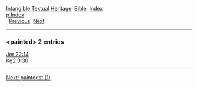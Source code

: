 [Intangible Textual Heritage](../../index)  [Bible](../index) 
[Index](index)   
[p Index](_p_)  
  [Previous](c08207)  [Next](c08209) 

------------------------------------------------------------------------

### &lt;painted&gt; 2 entries

[Jer 22:14](../kjv/jer022.htm#014)  
[Kg2 9:30](../kjv/kg2009.htm#030)  

------------------------------------------------------------------------

[Next: paintedst (1)](c08209)
